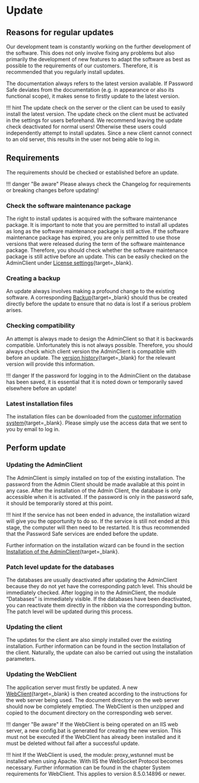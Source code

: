 # Update

## Reasons for regular updates

Our development team is constantly working on the further development of the software. This does not only involve fixing any problems but also primarily the development of new features to adapt the software as best as possible to the requirements of our customers. Therefore, it is recommended that you regularly install updates.

The documentation always refers to the latest version available. If Password Safe deviates from the documentation (e.g. in appearance or also its functional scope), it makes sense to firstly update to the latest version.

!!! hint
    The update check on the server or the client can be used to easily install the latest version. The update check on the client must be activated in the settings for users beforehand. We recommend leaving the update check deactivated for normal users! Otherwise these users could independently attempt to install updates. Since a new client cannot connect to an old server, this results in the user not being able to log in.

## Requirements

The requirements should be checked or established before an update.

!!! danger "Be aware"
    Please always check the Changelog for requirements or breaking changes before updating!

### Check the software maintenance package

The right to install updates is acquired with the software maintenance package. It is important to note that you are permitted to install all updates as long as the software maintenance package is still active. If the software maintenance package has expired, you are only permitted to use those versions that were released during the term of the software maintenance package. Therefore, you should check whether the software maintenance package is still active before an update. This can be easily checked on the AdminClient under [License settings](/faq/licensing#settings){target=_blank}.

### Creating a backup

An update always involves making a profound change to the existing software. A corresponding [Backup](/faq/backup){target=_blank} should thus be created directly before the update to ensure that no data is lost if a serious problem arises.

### Checking compatibility

An attempt is always made to design the AdminClient so that it is backwards compatible. Unfortunately this is not always possible. Therefore, you should always check which client version the AdminClient is compatible with before an update. The [version history](/faq/changelogs){target=_blank} for the relevant version will provide this information.

!!! danger
    If the password for logging in to the AdminClient on the database has been saved, it is essential that it is noted down or temporarily saved elsewhere before an update!

### Latest installation files

The installation files can be downloaded from the [customer information system](https://license.passwordsafe.de/kis){target=_blank}.
Please simply use the access data that we sent to you by email to log in.

## Perform update

### Updating the AdminClient

The AdminClient is simply installed on top of the existing installation. The password from the Admin Client should be made available at this point in any case. After the installation of the Admin Client, the database is only accessible when it is activated. If the password is only in the password safe, it should be temporarily stored at this point. 

!!! hint
    If the service has not been ended in advance, the installation wizard will give you the opportunity to do so. If the service is still not ended at this stage, the computer will then need to be restarted. It is thus recommended that the Password Safe services are ended before the update.

Further information on the installation wizard can be found in the section [Installation of the AdminClient](/faq/installAdminClient){target=_blank}.

### Patch level update for the databases

The databases are usually deactivated after updating the AdminClient because they do not yet have the corresponding patch level. This should be immediately checked. After logging in to the AdminClient, the module “Databases” is immediately visible. If the databases have been deactivated, you can reactivate them directly in the ribbon via the corresponding button. The patch level will be updated during this process.

### Updating the client

The updates for the client are also simply installed over the existing installation. Further information can be found in the section Installation of the client. Naturally, the update can also be carried out using the installation parameters.

### Updating the WebClient

The application server must firstly be updated. A new [WebClient](/faq/installWebClient){target=_blank} is then created according to the instructions for the web server being used. The document directory on the web server should now be completely emptied. The WebClient is then unzipped and copied to the document directory on the corresponding web server.

!!! danger "Be aware"
    If the WebClient is being operated on an IIS web server, a new config.bat is generated for creating the new version. This must not be executed if the WebClient has already been installed and it must be deleted without fail after a successful update.

!!! hint
    If the WebClient is used, the module: proxy_wstunnel must be installed when using Apache. With IIS the WebSocket Protocol becomes necessary. Further information can be found in the chapter System requirements for WebClient. This applies to version 8.5.0.14896 or newer.
